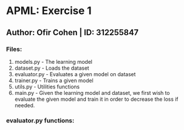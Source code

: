 # APML: Exercise 1
## Author: Ofir Cohen | ID: 312255847

### Files:
1. models.py - The learning model
2. dataset.py - Loads the dataset
3. evaluator.py - Evaluates a given model on dataset
4. trainer.py - Trains a given model
5. utils.py - Utilities functions
6. main.py - Given the learning model and dataset, we first wish to evaluate the given model and train it in order to decrease the loss if needed.


### evaluator.py functions:
